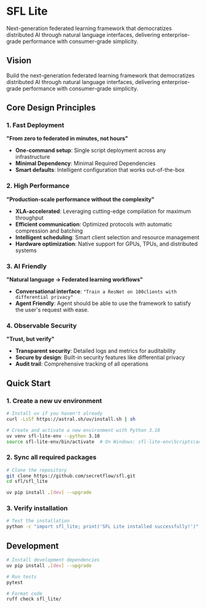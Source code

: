 # SFL Lite

Next-generation federated learning framework that democratizes distributed AI through natural language interfaces, delivering enterprise-grade performance with consumer-grade simplicity.

## Vision
Build the next-generation federated learning framework that democratizes distributed AI through natural language interfaces, delivering enterprise-grade performance with consumer-grade simplicity.

## Core Design Principles

### 1. Fast Deployment
**"From zero to federated in minutes, not hours"**
- **One-command setup**: Single script deployment across any infrastructure
- **Minimal Dependency**: Minimal Required Dependencies
- **Smart defaults**: Intelligent configuration that works out-of-the-box

### 2. High Performance
**"Production-scale performance without the complexity"**
- **XLA-accelerated**: Leveraging cutting-edge compilation for maximum throughput
- **Efficient communication**: Optimized protocols with automatic compression and batching
- **Intelligent scheduling**: Smart client selection and resource management
- **Hardware optimization**: Native support for GPUs, TPUs, and distributed systems

### 3. AI Friendly
**"Natural language → Federated learning workflows"**
- **Conversational interface**: `"Train a ResNet on 100clients with differential privacy"`
- **Agent Friendly**: Agent should be able to use the framework to satisfy the user's request with ease.

### 4. Observable Security
**"Trust, but verify"**
- **Transparent security**: Detailed logs and metrics for auditability
- **Secure by design**: Built-in security features like differential privacy
- **Audit trail**: Comprehensive tracking of all operations

## Quick Start

### 1. Create a new uv environment
```bash
# Install uv if you haven't already
curl -LsSf https://astral.sh/uv/install.sh | sh

# Create and activate a new environment with Python 3.10
uv venv sfl-lite-env --python 3.10
source sfl-lite-env/bin/activate  # On Windows: sfl-lite-env\Scripts\activate
```

### 2. Sync all required packages
```bash
# Clone the repository
git clone https://github.com/secretflow/sfl.git
cd sfl/sfl_lite

uv pip install .[dev] --upgrade
```

### 3. Verify installation
```bash
# Test the installation
python -c "import sfl_lite; print('SFL Lite installed successfully!')"
```

## Development

```bash
# Install development dependencies
uv pip install .[dev] --upgrade

# Run tests
pytest

# Format code
ruff check sfl_lite/
```
